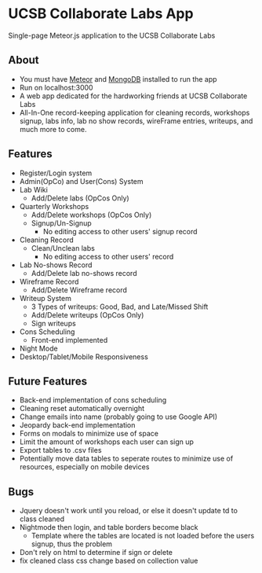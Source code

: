# UCSB Collaborate Labs App

Single-page Meteor.js application to the UCSB Collaborate Labs

## About

* You must have [Meteor](https://www.meteor.com/) and [MongoDB](https://www.mongodb.com/) installed to run the app
* Run on localhost:3000
* A web app dedicated for the hardworking friends at UCSB Collaborate Labs
* All-In-One record-keeping application for cleaning records, workshops signup, labs info, lab no show records, wireFrame entries, writeups, and much more to come.

## Features

* Register/Login system
* Admin(OpCo) and User(Cons) System
* Lab Wiki
	* Add/Delete labs (OpCos Only)
* Quarterly Workshops
	* Add/Delete workshops (OpCos Only)
	* Signup/Un-Signup
		* No editing access to other users' signup record
* Cleaning Record
	* Clean/Unclean labs
		* No editing access to other users' record
* Lab No-shows Record
	* Add/Delete lab no-shows record
* Wireframe Record
	* Add/Delete Wireframe record
* Writeup System
	* 3 Types of writeups: Good, Bad, and Late/Missed Shift
	* Add/Delete writeups (OpCos Only)
	* Sign writeups
* Cons Scheduling
	* Front-end implemented
* Night Mode
* Desktop/Tablet/Mobile Responsiveness

## Future Features

* Back-end implementation of cons scheduling
* Cleaning reset automatically overnight
* Change emails into name (probably going to use Google API)
* Jeopardy back-end implementation
* Forms on modals to minimize use of space
* Limit the amount of workshops each user can sign up
* Export tables to .csv files
* Potentially move data tables to seperate routes to minimize use of resources, especially on mobile devices

## Bugs

* Jquery doesn't work until you reload, or else it doesn't update td to class cleaned
* Nightmode then login, and table borders become black
	* Template where the tables are located is not loaded before the users signup, thus the problem
* Don't rely on html to determine if sign or delete
* fix cleaned class css change based on collection value
